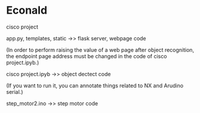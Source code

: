 # Econald
cisco project

app.py, templates, static ->> flask server, webpage code

(In order to perform raising the value of a web page after object recognition, the endpoint page address must be changed in the code of cisco project.ipyb.)




cisco project.ipyb ->> object dectect code

(If you want to run it, you can annotate things related to NX and Arudino serial.)



step_motor2.ino ->> step motor code

